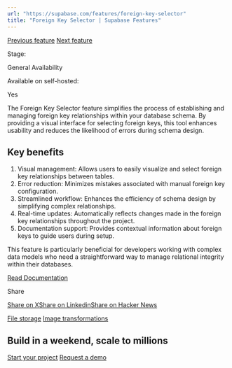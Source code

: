 ```yaml
---
url: "https://supabase.com/features/foreign-key-selector"
title: "Foreign Key Selector | Supabase Features"
---
```


[Previous feature](https://supabase.com/features/file-storage) [Next feature](https://supabase.com/features/image-transformations)

Stage:

General Availability

Available on self-hosted:

Yes

The Foreign Key Selector feature simplifies the process of establishing and managing foreign key relationships within your database schema. By providing a visual interface for selecting foreign keys, this tool enhances usability and reduces the likelihood of errors during schema design.

## Key benefits

1. Visual management: Allows users to easily visualize and select foreign key relationships between tables.
2. Error reduction: Minimizes mistakes associated with manual foreign key configuration.
3. Streamlined workflow: Enhances the efficiency of schema design by simplifying complex relationships.
4. Real-time updates: Automatically reflects changes made in the foreign key relationships throughout the project.
5. Documentation support: Provides contextual information about foreign keys to guide users during setup.

This feature is particularly beneficial for developers working with complex data models who need a straightforward way to manage relational integrity within their databases.

[Read Documentation](https://supabase.com/blog/supabase-studio-2.0#foreign-key-selector)

Share

[Share on X](https://twitter.com/intent/tweet?url=https%3A%2F%2Fsupabase.com%2Ffeatures%2Fforeign-key-selector&text=Foreign%20Key%20Selector%20%7C%20Supabase%20Features)[Share on Linkedin](https://www.linkedin.com/shareArticle?url=https%3A%2F%2Fsupabase.com%2Ffeatures%2Fforeign-key-selector&text=Foreign%20Key%20Selector%20%7C%20Supabase%20Features)[Share on Hacker News](https://news.ycombinator.com/submitlink?u=https%3A%2F%2Fsupabase.com%2Ffeatures%2Fforeign-key-selector&t=Foreign%20Key%20Selector%20%7C%20Supabase%20Features)

[File storage](https://supabase.com/features/file-storage) [Image transformations](https://supabase.com/features/image-transformations)

## Build in a weekend, scale to millions

[Start your project](https://supabase.com/dashboard) [Request a demo](https://supabase.com/contact/sales)